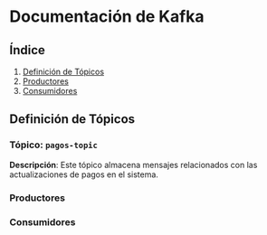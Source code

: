 # Documentación de Kafka

## Índice
1. [Definición de Tópicos](#definición-de-tópicos)
2. [Productores](#productores)
3. [Consumidores](#consumidores)

## Definición de Tópicos

### Tópico: `pagos-topic`

**Descripción**: Este tópico almacena mensajes relacionados con las actualizaciones de pagos en el sistema.

### Productores

### Consumidores
